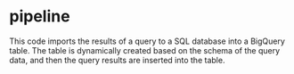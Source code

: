 # pipeline
This code imports the results of a query to a SQL database into a BigQuery table. The table is dynamically created based on the schema of the query data, and then the query results are inserted into the table.
